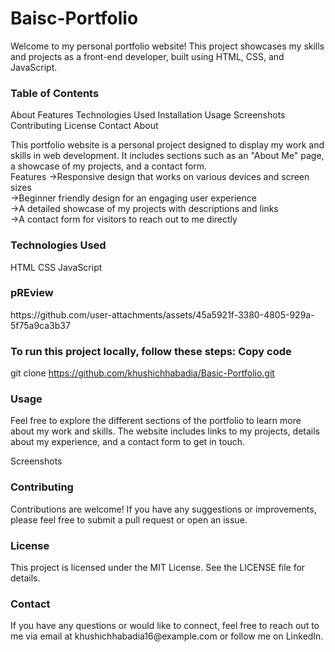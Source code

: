 # Baisc-Portfolio
Welcome to my personal portfolio website! This project showcases my skills and projects as a front-end developer, built using HTML, CSS, and JavaScript.

<h3>Table of Contents</h3>
About
Features
Technologies Used
Installation
Usage
Screenshots
Contributing
License
Contact
About

This portfolio website is a personal project designed to display my work and skills in web development. It includes sections such as an "About Me" page, a showcase of my projects, and a contact form.
<br>
Features
->Responsive design that works on various devices and screen sizes<br>
->Beginner friendly design for an engaging user experience<br>
->A detailed showcase of my projects with descriptions and links<br>
->A contact form for visitors to reach out to me directly<br>

<h3>Technologies Used</h3>
HTML
CSS
JavaScript
<h3>pREview</h3>
https://github.com/user-attachments/assets/45a5921f-3380-4805-929a-5f75a9ca3b37

<h3>To run this project locally, follow these steps:
Copy code</h3>

git clone https://github.com/khushichhabadia/Basic-Portfolio.git

<h3> Usage</h3>
Feel free to explore the different sections of the portfolio to learn more about my work and skills. The website includes links to my projects, details about my experience, and a contact form to get in touch.

Screenshots

<h3>Contributing</h3>
Contributions are welcome! If you have any suggestions or improvements, please feel free to submit a pull request or open an issue.

<h3>License</h3>
This project is licensed under the MIT License. See the LICENSE file for details.

<h3>Contact</h3>
If you have any questions or would like to connect, feel free to reach out to me via email at khushichhabadia16@example.com or follow me on LinkedIn.

